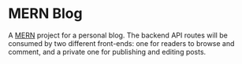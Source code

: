# MERN Blog

A [MERN](https://www.mongodb.com/mern-stack) project for a personal blog. The backend API routes will be consumed by two different front-ends: one for readers to browse and comment, and a private one for publishing and editing posts.
